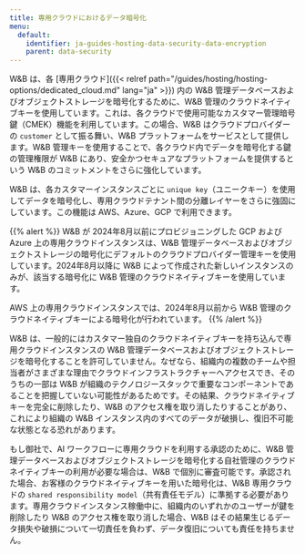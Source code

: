 ```yaml
---
title: 専用クラウドにおけるデータ暗号化
menu:
  default:
    identifier: ja-guides-hosting-data-security-data-encryption
    parent: data-security
---
```


W&B は、各 [専用クラウド]({{< relref path="/guides/hosting/hosting-options/dedicated_cloud.md" lang="ja" >}}) 内の W&B 管理データベースおよびオブジェクトストレージを暗号化するために、W&B 管理のクラウドネイティブキーを使用しています。これは、各クラウドで使用可能なカスタマー管理暗号鍵（CMEK）機能を利用しています。この場合、W&B はクラウドプロバイダーの `customer` として振る舞い、W&B プラットフォームをサービスとして提供します。W&B 管理キーを使用することで、各クラウド内でデータを暗号化する鍵の管理権限が W&B にあり、安全かつセキュアなプラットフォームを提供するという W&B のコミットメントをさらに強化しています。

W&B は、各カスタマーインスタンスごとに `unique key`（ユニークキー）を使用してデータを暗号化し、専用クラウドテナント間の分離レイヤーをさらに強固にしています。この機能は AWS、Azure、GCP で利用できます。

{{% alert %}}
W&B が 2024年8月以前にプロビジョニングした GCP および Azure 上の専用クラウドインスタンスは、W&B 管理データベースおよびオブジェクトストレージの暗号化にデフォルトのクラウドプロバイダー管理キーを使用しています。2024年8月以降に W&B によって作成された新しいインスタンスのみが、該当する暗号化に W&B 管理のクラウドネイティブキーを使用しています。

AWS 上の専用クラウドインスタンスでは、2024年8月以前から W&B 管理のクラウドネイティブキーによる暗号化が行われています。
{{% /alert %}}

W&B は、一般的にはカスタマー独自のクラウドネイティブキーを持ち込んで専用クラウドインスタンスの W&B 管理データベースおよびオブジェクトストレージを暗号化することを許可していません。なぜなら、組織内の複数のチームや担当者がさまざまな理由でクラウドインフラストラクチャーへアクセスでき、そのうちの一部は W&B が組織のテクノロジースタックで重要なコンポーネントであることを把握していない可能性があるためです。その結果、クラウドネイティブキーを完全に削除したり、W&B のアクセス権を取り消したりすることがあり、これにより組織の W&B インスタンス内のすべてのデータが破損し、復旧不可能な状態となる恐れがあります。

もし御社で、AI ワークフローに専用クラウドを利用する承認のために、W&B 管理データベースおよびオブジェクトストレージを暗号化する自社管理のクラウドネイティブキーの利用が必要な場合は、W&B で個別に審査可能です。承認された場合、お客様のクラウドネイティブキーを用いた暗号化は、W&B 専用クラウドの `shared responsibility model`（共有責任モデル）に準拠する必要があります。専用クラウドインスタンス稼働中に、組織内のいずれかのユーザーが鍵を削除したり W&B のアクセス権を取り消した場合、W&B はその結果生じるデータ損失や破損について一切責任を負わず、データ復旧についても責任を持ちません。